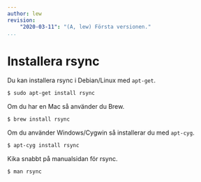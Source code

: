 ```yaml
---
author: lew
revision:
    "2020-03-11": "(A, lew) Första versionen."
...
```

Installera rsync
=======================

Du kan installera rsync i Debian/Linux med `apt-get`.

```bash
$ sudo apt-get install rsync
```

Om du har en Mac så använder du Brew.

```bash
$ brew install rsync
```

Om du använder Windows/Cygwin så installerar du med `apt-cyg`.

```bash
$ apt-cyg install rsync
```


Kika snabbt på manualsidan för rsync.

```bash
$ man rsync
```
